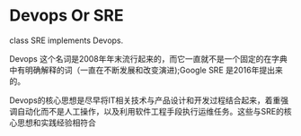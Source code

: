 # Devops Or SRE

class SRE implements Devops.

Devops 这个名词是2008年年末流行起来的，而它一直就不是一个固定的在字典中有明确解释的词（一直在不断发展和改变演进);Google SRE 是2016年提出来的。

Devops的核心思想是尽早将IT相关技术与产品设计和开发过程结合起来，着重强调自动化而不是人工操作，以及利用软件工程手段执行运维任务。这些与SRE的核心思想和实践经验相符合